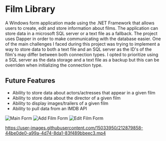 # Film Library
A Windows form application made using the .NET Framework that allows users to create, edit and store information about films. The application can store data in a microsoft SQL server or a text file as a fallback. The project uses Dapper in order to make communicating with the database easier. One of the main challenges I faced during this project was trying to implement a way to store data to both a text file and an SQL server as the ID's of the film's may differ between both connection types. I opted to prioritize using a SQL server as the data storage and a text file as a backup but this can be overriden when initializing the connection type.

## Future Features
- Ability to store data about actors/actresses that appear in a given film
- Ability to store data about the director of a given film
- Ability to display images/trailers of a given film
- Ability to pull data from an IMDB API

![Main Form](https://user-images.githubusercontent.com/15033950/212880577-bf7e6fb4-2296-41c9-ab1b-aff8ae868031.JPG)
![Add Film Form](https://user-images.githubusercontent.com/15033950/212880599-c17147b9-5f8d-4e2f-b22a-1298b20f4a7d.JPG)
![Edit Film Form](https://user-images.githubusercontent.com/15033950/212880610-1a0cb18e-8622-49b5-999c-d9f0bb94c89b.JPG)

https://user-images.githubusercontent.com/15033950/212879858-44be0de0-a99a-4d74-8da1-83f489bbeec3.mp4
